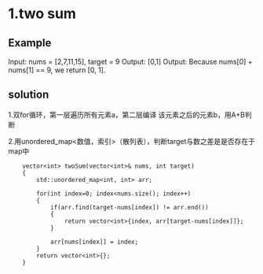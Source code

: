 # 1.two sum

## Example
Input: nums = [2,7,11,15], target = 9
Output: [0,1]
Output: Because nums[0] + nums[1] == 9, we return [0, 1].

## solution
1.双for循环，第一层遍历所有元素a，第二层编译 该元素之后的元素b，用A+B判断


2.用unordered_map<数值，索引>（散列表），判断target与数之差是是否存在于map中
```
    vector<int> twoSum(vector<int>& nums, int target) 
	{
        std::unordered_map<int, int> arr;
        
        for(int index=0; index<nums.size(); index++)
        {
            if(arr.find(target-nums[index]) != arr.end())
            {
                return vector<int>{index, arr[target-nums[index]]};
            }
            
            arr[nums[index]] = index;
        }
        return vector<int>{};
    }
